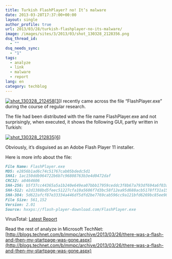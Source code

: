 ```yaml
---
title: Turkish FlashPlayer? no! It’s malware
date: 2013-03-28T17:37:00+00:00
layout: single
author_profile: true
url: 2013/03/28/turkish-flashplayer-no-its-malware/
image: /images/sites/3/2013/03/shot_130328_2128356.png
dsq_thread_id:
  - ""
dsq_needs_sync:
  - "1"
tags:
  - analyze
  - link
  - malware
  - report
lang: en
category: techblog
---
```

[![shot_130328_212458[3]](/images/2013/03/shot_130328_2124583.png)](/images/2013/03/shot_130328_2124583.png)I recently came across the file “FlashPlayer.exe” during the course of regular research.

The file had been distributed with the file name FlashPlayer.exe and not surprisingly, when executed, it shows the following GUI, partly written in Turkish:

[![shot_130328_212835[6]](/images/2013/03/shot_130328_2128356.png)](/images/2013/03/shot_130328_2128356.png)

Obviously, it’s disguised as an Adobe Flash Player 11 installer.

Here is more info about the file:

```md
File Name: FlashPlayer.exe  
MD5: e2856b1ad6c74c51767cab05bdedc5d1  
SHA1: 1ac150ddb964722b6b7c96808763b3e4d0472daf  
CRC32: a8464606  
SHA-256: b5f37cc44365a5a1b240e649ea07bbb17959ceddc3f8b67a793df694a6f03a88  
SHA-512: e2d1388bd5feec51227cfa10a5606f7d3bc58f12ea95d688acb5178ff31a156a1092f739e7dd276f4c5368d89c33ed6a15b08ff5df294b9c3647905c1083921d  
SHA-384: 5d622afcf87e33334a446df5dfd2be7769cab596cc9a121bfd6269bc85ee980f75e1a2d1472f0eb379788845230d883b  
File Size: 561,152  
Version: 2.01  
Source: hxxps://flash-player-download.com/FlashPlayer.exe
```

VirusTotal: [Latest Report](http://www.virustotal.com/latest-report.html?resource=e2856b1ad6c74c51767cab05bdedc5d1)

Read the rest of analyze in Microsoft TechNet: [http://blogs.technet.com/b/mmpc/archive/2013/03/26/there-was-a-flash-and-then-my-startpage-was-gone.aspx](http://blogs.technet.com/b/mmpc/archive/2013/03/26/there-was-a-flash-and-then-my-startpage-was-gone.aspx)